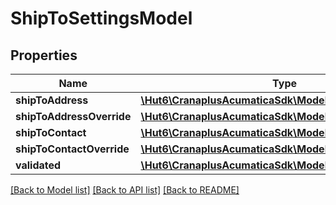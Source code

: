 # ShipToSettingsModel

## Properties
Name | Type | Description | Notes
------------ | ------------- | ------------- | -------------
**shipToAddress** | [**\Hut6\CranaplusAcumaticaSdk\Model\AddressModel**](AddressModel.md) |  | [optional] 
**shipToAddressOverride** | [**\Hut6\CranaplusAcumaticaSdk\Model\BooleanValueModel**](BooleanValueModel.md) |  | [optional] 
**shipToContact** | [**\Hut6\CranaplusAcumaticaSdk\Model\DocContactModel**](DocContactModel.md) |  | [optional] 
**shipToContactOverride** | [**\Hut6\CranaplusAcumaticaSdk\Model\BooleanValueModel**](BooleanValueModel.md) |  | [optional] 
**validated** | [**\Hut6\CranaplusAcumaticaSdk\Model\BooleanValueModel**](BooleanValueModel.md) |  | [optional] 

[[Back to Model list]](../README.md#documentation-for-models) [[Back to API list]](../README.md#documentation-for-api-endpoints) [[Back to README]](../README.md)


